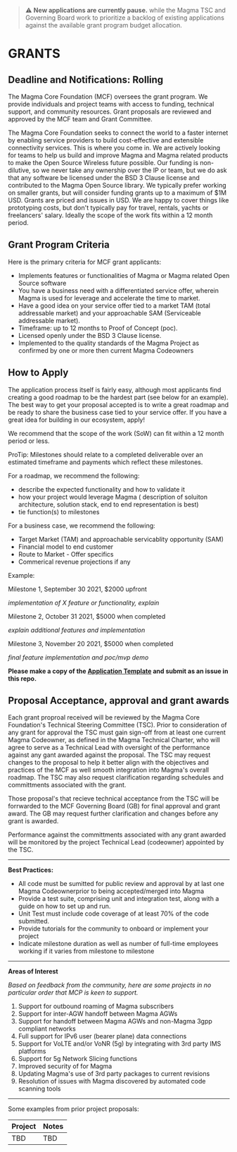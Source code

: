 > :warning: **New applications are currently pause.** while the Magma TSC and Governing Board work to prioritize a backlog of existing applications against the available grant program budget allocation.

# **GRANTS**

## Deadline and Notifications: Rolling

The Magma Core Foundation (MCF) oversees the grant program.  We provide individuals and project teams with access to funding, technical support, and community resources. Grant proposals are reviewed and approved by the MCF team and Grant Committee.

The Magma Core Foundation seeks to connect the world to a faster internet by enabling service providers to build cost-effective and extensible connectivity services.  This is where you come in. We are actively looking for teams to help us build and improve Magma and Magma related products to make the Open Source Wireless future possible. Our funding is non-dilutive, so we never take any ownership over the IP or team, but we do ask that any software be licensed under the BSD 3 Clause license and contributed to the Magma Open Source library.  We typically prefer working on smaller grants, but will consider funding grants up to a maximum of $1M USD. Grants are priced and issues in USD. We are happy to cover things like prototyping costs, but don&#39;t typically pay for travel, rentals, yachts or freelancers&#39; salary. Ideally the scope of the work fits within a 12 month period.


 ## Grant Program Criteria

Here is the primary criteria for MCF grant applicants:

- Implements features or functionalities of Magma or Magma related Open Source software
- You have a business need with a differentiated service offer, wherein Magma is used for leverage and accelerate the time to market.  
- Have a good idea on your service offer tied to a market TAM (total addressable market) and your approachable SAM (Serviceable addressable market).  
- Timeframe: up to 12 months to Proof of Concept (poc).
- Licensed openly under the BSD 3 Clause license.
- Implemented to the quality standards of the Magma Project as confirmed by one or more then current Magma Codeowners

 ## How to Apply

The application process itself is fairly easy, although most applicants find creating a good roadmap to be the hardest part (see below for an example). The best way to get your proposal accepted is to write a great roadmap and be ready to share the business case tied to your service offer. If you have a great idea for building in our ecosystem, apply!

We recommend that the scope of the work (SoW) can fit within a 12 month period or less.

ProTip: Milestones should relate to a completed deliverable over an estimated timeframe and payments which reflect these milestones.

For a roadmap, we recommend the following:

- describe the expected functionality and how to validate it
- how your project would leverage Magma ( description of soluiton architecture, solution stack, end to end representation is best)
- tie function(s) to milestones

For a business case, we recommend the following:

- Target Market (TAM) and approachable servicablity opportunity (SAM)
- Financial model to end customer 
- Route to Market - Offer specifics
- Commerical revenue projections if any

Example:

Milestone 1, September 30 2021, $2000 upfront

*implementation of X feature or functionality, explain*

Milestone 2, October 31 2021, $5000 when completed

*explain additional features and implementation*

Milestone 3, November 20 2021, $5000 when completed

*final feature implementation and poc/mvp demo*

**Please make a copy of the [Application Template](https://github.com/magma/grants/blob/master/template.md) and submit as an issue in this repo.**

## Proposal Acceptance, approval and grant awards

Each grant proproal received will be reviewed by the Magma Core Foundation's Technical Steering Committee (TSC).  Prior to consideration of any grant for approval the TSC must gain sign-off from at least one current Magma Codeowner, as defined in the Magma Technical Charter, who will agree to serve as a Technical Lead with oversight of the performance against any gant awarded against the proposal. The TSC may request changes to the proposal to help it better align with the objectives and practices of the MCF as well smooth integration into Magma's overall roadmap.  The TSC may also request clarification regarding schedules and committments associated with the grant.  

Those proposal's that recieve technical acceptance from the TSC will be forrwarded to the MCF Governing Board (GB) for final approval and grant award.  The GB may request further clarification and changes before any grant is awarded.

Performance against the committments associated with any grant awarded will be monitored by the project Technical Lead (codeowner) appointed by the TSC.

----------------------

**Best Practices:**

- All code must be sumitted for public review and approval by at last one Magma Codeownerprior to being accepted/merged into Magma
- Provide a test suite, comprising unit and integration test, along with a guide on how to set up and run.
- Unit Test must include code coverage of at least 70% of the code submitted.
- Provide tutorials for the community to onboard or implement your project
- Indicate milestone duration as well as number of full-time employees working if it varies from milestone to milestone

-----------------------

**Areas of Interest**

*Based on feedback from the community, here are some projects in no particular order that MCP is keen to support.*

1. Support for outbound roaming of Magma subscribers
2. Support for inter-AGW handoff between Magma AGWs
3. Support for handoff between Magma AGWs and non-Magma 3gpp compliant networks
4. Full support for IPv6 user (bearer plane) data connections
5. Support for VoLTE and/or VoNR (5g) by integrating with 3rd party IMS platforms
6. Support for 5g Network Slicing functions
7. Improved security of for Magma
8. Updating Magma's use of 3rd party packages to current revisions
9. Resolution of issues with Magma discovered by automated code scanning tools 

-----------------------

Some examples from prior project proposals:

| Project                                             | Notes
|-----------------------------------------------------|----------------------------------------------
| TBD | TBD |
